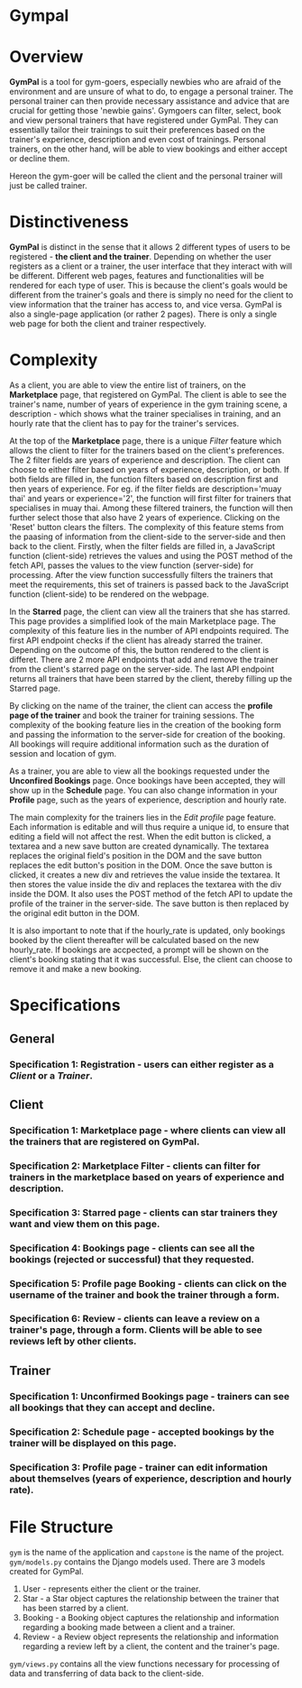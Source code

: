 # Gympal

# Overview
**GymPal** is a tool for gym-goers, especially newbies who are afraid of the environment and are unsure of what to do, to engage a personal trainer. The personal trainer can then provide 
necessary assistance and advice that are crucial for getting those 'newbie gains'. Gymgoers can filter, select, book and view personal trainers that have registered under GymPal. 
They can essentially tailor their trainings to suit their preferences based on the trainer's experience, description and even cost of trainings. Personal trainers, on the other hand, 
will be able to view bookings and either accept or decline them. 

Hereon the gym-goer will be called the client and the personal trainer will just be called trainer. 

# Distinctiveness
**GymPal** is distinct in the sense that it allows 2 different types of users to be registered - **the client and the trainer**. Depending on whether the user registers as a client or a trainer, 
the user interface that they interact with will be different. Different web pages, features and functionalities will be rendered for each type of user. This is because the client's goals 
would be different from the trainer's goals and there is simply no need for the client to view information that the trainer has access to, and vice versa. 
GymPal is also a single-page application (or rather 2 pages). There is only a single web page for both the client and trainer respectively. 

# Complexity
As a client, you are able to view the entire list of trainers, on the **Marketplace** page, that registered on GymPal. The client is able to see the trainer's name, number of years of experience 
in the gym training scene, a description - which shows what the trainer specialises in training, and an hourly rate that the client has to pay for the trainer's services. 

At the top of the **Marketplace** page, there is a unique _Filter_ feature which allows the client to filter for the trainers based on the client's preferences. The 2 filter fields are years 
of experience and description. The client can choose to either filter based on years of experience, description, or both. If both fields are filled in, the function filters based on description 
first and then years of experience. For eg. if the filter fields are description='muay thai' and years or experience='2', the function will first filter for trainers that specialises in muay thai.
Among these filtered trainers, the function will then further select those that also have 2 years of experience. Clicking on the 'Reset' button clears the filters. 
The complexity of this feature stems from the paasing of information from the client-side to the server-side and then back to the client.
Firstly, when the filter fields are filled in, a JavaScript function (client-side) retrieves the values and using the POST method of the fetch API, passes the values to the view function (server-side) 
for processing. After the view function successfully filters the trainers that meet the requirements, this set of trainers is passed back to the JavaScript function (client-side) to be rendered on the webpage. 

In the **Starred** page, the client can view all the trainers that she has starred. This page provides a simplified look of the main Marketplace page. The complexity of this feature lies in the 
number of API endpoints required. The first API endpoint checks if the client has already starred the trainer. Depending on the outcome of this, the button rendered to the client is differet. 
There are 2 more API endpoints that add and remove the trainer from the client's starred page on the server-side. The last API endpoint returns all trainers that have been starred by the client, 
thereby filling up the Starred page. 

By clicking on the name of the trainer, the client can access the **profile page of the trainer** and book the trainer for training sessions. The complexity of the booking feature lies in the 
creation of the booking form and passing the information to the server-side for creation of the booking. All bookings will require additional information such as the duration of session and location of gym. 

As a trainer, you are able to view all the bookings requested under the **Unconfired Bookings** page. Once bookings have been accepted, they will show up in the **Schedule** page. You can also change 
information in your **Profile** page, such as the years of experience, description and hourly rate. 

The main complexity for the trainers lies in the _Edit profile_ page feature. Each information is editable and will thus require a unique id, to ensure that editing a field will not affect the rest. 
When the edit button is clicked, a textarea and a new save button are created dynamically. The textarea replaces the original field's position in the DOM and the save button replaces the edit 
button's position in the DOM. Once the save button is clicked, it creates a new div and retrieves the value inside the textarea. It then stores the value inside the div and replaces the textarea 
with the div inside the DOM. It also uses the POST method of the fetch API to update the profile of the trainer in the server-side. The save button is then replaced by the original edit button 
in the DOM. 

It is also important to note that if the hourly_rate is updated, only bookings booked by the client thereafter will be calculated based on the new hourly_rate. If bookings are accpected,
a prompt will be shown on the client's booking stating that it was successful. Else, the client can choose to remove it and make a new booking. 

# Specifications
## General
### Specification 1: Registration - users can either register as a _Client_ or a _Trainer_. 

## Client
### Specification 1: Marketplace page - where clients can view all the trainers that are registered on GymPal. 
### Specification 2: Marketplace Filter - clients can filter for trainers in the marketplace based on years of experience and description. 
### Specification 3: Starred page - clients can star trainers they want and view them on this page. 
### Specification 4: Bookings page - clients can see all the bookings (rejected or successful) that they requested.
### Specification 5: Profile page Booking - clients can click on the username of the trainer and book the trainer through a form. 
### Specification 6: Review - clients can leave a review on a trainer's page, through a form. Clients will be able to see reviews left by other clients.

## Trainer
### Specification 1: Unconfirmed Bookings page - trainers can see all bookings that they can accept and decline. 
### Specification 2: Schedule page - accepted bookings by the trainer will be displayed on this page. 
### Specification 3: Profile page - trainer can edit information about themselves (years of experience, description and hourly rate).

# File Structure
`gym` is the name of the application and `capstone` is the name of the project. 
`gym/models.py` contains the Django models used. There are 3 models created for GymPal. 
1. User - represents either the client or the trainer.
2. Star - a Star object captures the relationship between the trainer that has been starred by a client.
3. Booking - a Booking object captures the relationship and information regarding a booking made between a client and a trainer.
4. Review - a Review object represents the relationship and information regarding a review left by a client, the content and the trainer's page.

`gym/views.py` contains all the view functions necessary for processing of data and transferring of data back to the client-side. 
